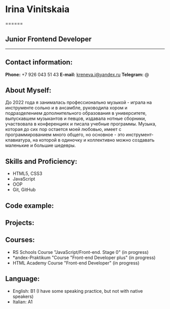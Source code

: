 # Irina Vinitskaia
======
## Junior Frontend Developer

**************

## Contact information:
**Phone:** +7 926 043 51 43
**E-mail:** kreneva.i@yandex.ru
**Telegram:** @

## About Myself:
До 2022 года я занималась профессионально музыкой - играла на инструменте сольно и в ансамбле, руководила хором и подразделением дополнительного образования в университете, выпускавшем музыкантов и певцов, издавала нотные сборники, участвовала в конференциях и писала учебные программы. Музыка, которая до сих пор остается моей любовью, имеет с программированием много общего, но основное - это инструмент-клавиатура, на которой в одиночку и коллективно можно создавать маленькие и большие шедевры.

## Skills and Proficiency:
* HTML5, CSS3
* JavaScript
* OOP
* Git, GitHub



## Code example:


## Projects:


## Courses:
* RS Schools Course "JavaScript/Front-end. Stage 0" (in progress)
* *andex-Praktikum "Course "Front-end Developer plus" (in progress)
* HTML Academy Course "Front-end Developer" (in progress)

## Language:
* English: B1 (I have some speaking practice, but not with native speakers)
* Italian: A1